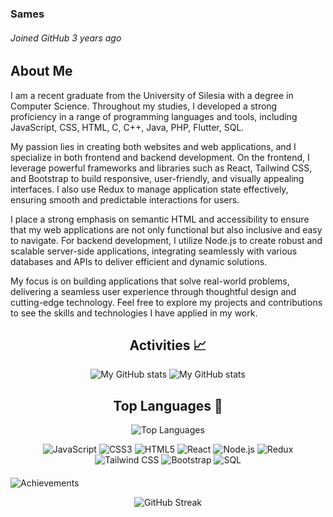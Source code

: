 ### Sames
###### *Joined GitHub 3 years ago*<br>
      
## About Me

I am a recent graduate from the University of Silesia with a degree in Computer Science. Throughout my studies, I developed a strong proficiency in a range of programming languages and tools, including JavaScript, CSS, HTML, C, C++, Java, PHP, Flutter, SQL.

My passion lies in creating both websites and web applications, and I specialize in both frontend and backend development. On the frontend, I leverage powerful frameworks and libraries such as React, Tailwind CSS, and Bootstrap to build responsive, user-friendly, and visually appealing interfaces. I also use Redux to manage application state effectively, ensuring smooth and predictable interactions for users.

I place a strong emphasis on semantic HTML and accessibility to ensure that my web applications are not only functional but also inclusive and easy to navigate. For backend development, I utilize Node.js to create robust and scalable server-side applications, integrating seamlessly with various databases and APIs to deliver efficient and dynamic solutions.

My focus is on building applications that solve real-world problems, delivering a seamless user experience through thoughtful design and cutting-edge technology. Feel free to explore my projects and contributions to see the skills and technologies I have applied in my work.


<div  align="center"> 
<h2> Activities 📈 </h2>
<div>
  <img src="https://github-readme-stats.vercel.app/api?username=Samessprog&show_icons=true&hide_rank=true&hide_title=true&bg_color=00000000&hide_border=true&icon_color=959da5&text_color=777777" alt="My GitHub stats" style="max-width: 100%; height: auto;">
  <img src="https://github-readme-stats.vercel.app/api?username=Samessprog&show_icons=true&hide_rank=true&hide_title=true&bg_color=00000000&hide_border=true&icon_color=959da5&text_color=777777" alt="My GitHub stats" style="max-width: 100%; height: auto;">
</div>
</div>
<div  align="center">
<h2> Top Languages 🔺 </h2>
<div>
  <img src="https://github-readme-stats.vercel.app/api/top-langs/?username=Samessprog&layout=compact&bg_color=00000000&hide_border=true&text_color=777777" alt="Top Languages" style="max-width: 100%; height: auto;">
</div>
</div>

<p align="center">
  <img src="https://img.shields.io/badge/JavaScript-F7DF1E?style=for-the-badge&logo=javascript&logoColor=black" alt="JavaScript" />
  <img src="https://img.shields.io/badge/CSS3-1572B6?style=for-the-badge&logo=css3&logoColor=white" alt="CSS3" />
  <img src="https://img.shields.io/badge/HTML5-E34F26?style=for-the-badge&logo=html5&logoColor=white" alt="HTML5" />
  <img src="https://img.shields.io/badge/React-61DAFB?style=for-the-badge&logo=react&logoColor=black" alt="React" />
  <img src="https://img.shields.io/badge/Node.js-339933?style=for-the-badge&logo=nodedotjs&logoColor=white" alt="Node.js" />
  <img src="https://img.shields.io/badge/Redux-764ABC?style=for-the-badge&logo=redux&logoColor=white" alt="Redux" />
  <img src="https://img.shields.io/badge/Tailwind_CSS-06B6D4?style=for-the-badge&logo=tailwindcss&logoColor=white" alt="Tailwind CSS" />
  <img src="https://img.shields.io/badge/Bootstrap-7952B3?style=for-the-badge&logo=bootstrap&logoColor=white" alt="Bootstrap" />
  <img src="https://img.shields.io/badge/MySQL-4479A1?style=for-the-badge&logo=mysql&logoColor=white" alt="SQL" />
</p>


<p  style="margin-top: 20px;">
  <img src="https://github-profile-trophy.vercel.app/?username=Samessprog&theme=darkhub&no-frame=true&no-bg=true&margin-w=4" alt="Achievements" style="max-width: 100%; height: auto;">
</p>

<p align="center">
  <img src="https://github-readme-streak-stats.herokuapp.com?user=Samessprog&theme=cobalt&date_format=j%20M%5B%20Y%5D&background=00000000&ring=89502D&fire=ff9554&currStreakNum=ffffff&sideNums=ffffff&currStreakLabel=ffffff&sideLabels=ffffff&dates=ffffff" alt="GitHub Streak" />
</p>

